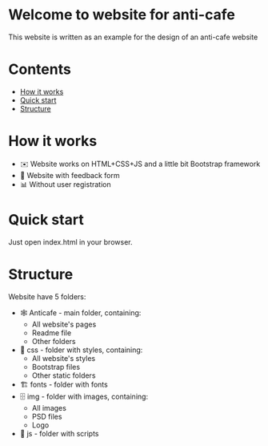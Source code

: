 # Welcome to website for anti-cafe

This website is written as an example for the design of an anti-cafe website

# Contents
- [How it works](#how-it-works)
- [Quick start](#quick-start)
- [Structure](#structure)

# How it works

* ✉️ Website works on HTML+CSS+JS and a little bit Bootstrap framework
* 🧪 Website with feedback form
* 📊 Without user registration

# Quick start

Just open index.html in your browser.

# Structure

Website have 5 folders:

* 🕸 Anticafe - main folder, containing:
	* All website's pages
	* Readme file
	* Other folders
* 🏃 css - folder with styles, containing:
	* All website's styles
	* Bootstrap files
	* Other static folders
* 🏗 fonts - folder with fonts
* 🗄 img - folder with images, containing:
	* All images
	* PSD files
	* Logo
* 🧪 js - folder with scripts
